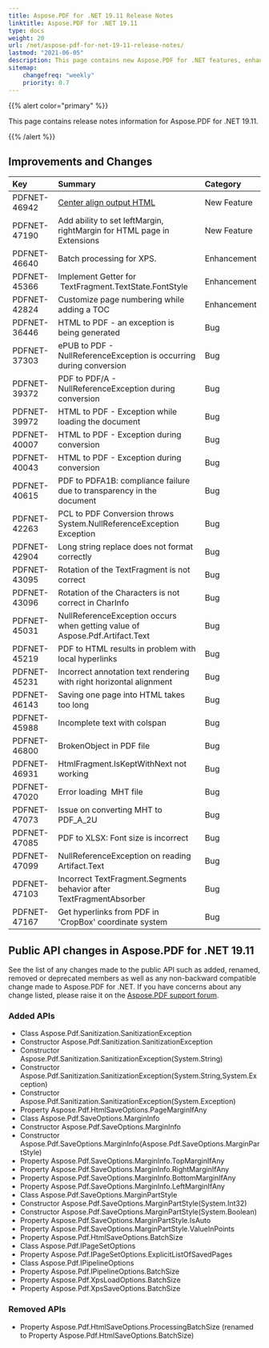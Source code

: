 ```yaml
---
title: Aspose.PDF for .NET 19.11 Release Notes
linktitle: Aspose.PDF for .NET 19.11
type: docs
weight: 20
url: /net/aspose-pdf-for-net-19-11-release-notes/
lastmod: "2021-06-05"
description: This page contains new Aspose.PDF for .NET features, enhancement, and bug fixes in 2019, version 19.11.
sitemap:
    changefreq: "weekly"
    priority: 0.7
---
```


{{% alert color="primary" %}}

This page contains release notes information for Aspose.PDF for .NET 19.11.

{{% /alert %}}

## Improvements and Changes

|**Key**|**Summary**|**Category**|
| :- | :- | :- |
|PDFNET-46942|[Center align output HTML](/pdf/net/convert-pdf-file-into-html-format/#convertpdffileintohtmlformat-centeralignoutputhtmlcontents)|New Feature|
|PDFNET-47190 |Add ability to set leftMargin, rightMargin for HTML page in Extensions|New Feature|
|PDFNET-46640 |Batch processing for XPS.|Enhancement|
|PDFNET-45366 |Implement Getter for  TextFragment.TextState.FontStyle|Enhancement|
|PDFNET-42824|Customize page numbering while adding a TOC|Enhancement|
|PDFNET-36446|HTML to PDF - an exception is being generated|Bug|
|PDFNET-37303|ePUB to PDF - NullReferenceException is occurring during conversion|Bug|
|PDFNET-39372|PDF to PDF/A - NullReferenceException during conversion|Bug|
|PDFNET-39972|HTML to PDF - Exception while loading the document |Bug|
|PDFNET-40007|HTML to PDF - Exception during conversion|Bug|
|PDFNET-40043|HTML to PDF - Exception during conversion|Bug|
|PDFNET-40615|PDF to PDFA1B: compliance failure due to transparency in the document|Bug|
|PDFNET-42263|PCL to PDF Conversion throws System.NullReferenceException Exception|Bug|
|PDFNET-42904|Long string replace does not format correctly|Bug|
|PDFNET-43095|Rotation of the TextFragment is not correct|Bug|
|PDFNET-43096|Rotation of the Characters is not correct in CharInfo |Bug|
|PDFNET-45031|NullReferenceException occurs when getting value of Aspose.Pdf.Artifact.Text|Bug|
|PDFNET-45219|PDF to HTML results in problem with local hyperlinks|Bug|
|PDFNET-45231|Incorrect annotation text rendering with right horizontal alignment|Bug|
|PDFNET-46143|Saving one page into HTML takes too long|Bug|
|PDFNET-45988|Incomplete text with colspan|Bug|
|PDFNET-46800|BrokenObject in PDF file |Bug|
|PDFNET-46931|HtmlFragment.IsKeptWithNext not working|Bug|
|PDFNET-47020|Error loading  MHT file|Bug|
|PDFNET-47073|Issue on converting MHT to PDF_A_2U|Bug|
|PDFNET-47085|PDF to XLSX: Font size is incorrect|Bug|
|PDFNET-47099|NullReferenceException on reading Artifact.Text|Bug|
|PDFNET-47103|Incorrect TextFragment.Segments behavior after TextFragmentAbsorber|Bug|
|PDFNET-47167|Get hyperlinks from PDF in 'CropBox' coordinate system|Bug|

## Public API changes in Aspose.PDF for .NET 19.11

See the list of any changes made to the public API such as added, renamed, removed or deprecated members as well as any non-backward compatible change made to Aspose.PDF for .NET. If you have concerns about any change listed, please raise it on the [Aspose.PDF support forum](https://forum.aspose.com/c/pdf).

### Added APIs

* Class Aspose.Pdf.Sanitization.SanitizationException
* Constructor Aspose.Pdf.Sanitization.SanitizationException
* Constructor Aspose.Pdf.Sanitization.SanitizationException(System.String)
* Constructor Aspose.Pdf.Sanitization.SanitizationException(System.String,System.Exception)
* Constructor Aspose.Pdf.Sanitization.SanitizationException(System.Exception)
* Property Aspose.Pdf.HtmlSaveOptions.PageMarginIfAny
* Class Aspose.Pdf.SaveOptions.MarginInfo
* Constructor Aspose.Pdf.SaveOptions.MarginInfo
* Constructor Aspose.Pdf.SaveOptions.MarginInfo(Aspose.Pdf.SaveOptions.MarginPartStyle)
* Property Aspose.Pdf.SaveOptions.MarginInfo.TopMarginIfAny
* Property Aspose.Pdf.SaveOptions.MarginInfo.RightMarginIfAny
* Property Aspose.Pdf.SaveOptions.MarginInfo.BottomMarginIfAny
* Property Aspose.Pdf.SaveOptions.MarginInfo.LeftMarginIfAny
* Class Aspose.Pdf.SaveOptions.MarginPartStyle
* Constructor Aspose.Pdf.SaveOptions.MarginPartStyle(System.Int32)
* Constructor Aspose.Pdf.SaveOptions.MarginPartStyle(System.Boolean)
* Property Aspose.Pdf.SaveOptions.MarginPartStyle.IsAuto
* Property Aspose.Pdf.SaveOptions.MarginPartStyle.ValueInPoints
* Property Aspose.Pdf.HtmlSaveOptions.BatchSize
* Class Aspose.Pdf.IPageSetOptions
* Property Aspose.Pdf.IPageSetOptions.ExplicitListOfSavedPages
* Class Aspose.Pdf.IPipelineOptions
* Property Aspose.Pdf.IPipelineOptions.BatchSize
* Property Aspose.Pdf.XpsLoadOptions.BatchSize
* Property Aspose.Pdf.XpsSaveOptions.BatchSize

### Removed APIs

* Property Aspose.Pdf.HtmlSaveOptions.ProcessingBatchSize (renamed to Property Aspose.Pdf.HtmlSaveOptions.BatchSize)
